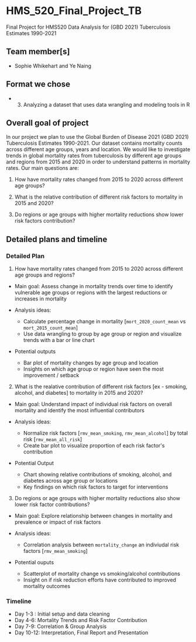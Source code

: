 # HMS_520_Final_Project_TB
Final Project for HMS520 Data Analysis for (GBD 2021) Tuberculosis Estimates 1990-2021

## Team member[s]

- Sophie Whikehart and Ye Naing 

## Format we chose 

- 3. Analyzing a dataset that uses data wrangling and modeling tools in R

## Overall goal of project 

In our project we plan to use the Global Burden of Disease 2021 (GBD 2021) Tuberculosis Estimates 1990-2021. 
Our dataset contains mortality counts across different age groups, years and location. We would like to investigate trends in global mortality rates from tuberculosis by different 
age groups and regions from 2015 and 2020 in order to understand patterns in mortality rates. Our main questions are:

1. How have mortality rates changed from 2015 to 2020 across different age groups?

2. What is the relative contribution of different risk factors to mortality in 2015 and 2020?

3. Do regions or age groups with higher mortality reductions show lower risk factors contribution? 

## Detailed plans and timeline 

### Detailed Plan 

1. How have mortality rates changed from 2015 to 2020 across different age groups and regions?

- Main goal: Assess change in mortality trends over time to identify vulnerable age groups or regions with the largest reductions or increases in mortality 

- Analysis ideas:
    
    - Calculate percentage change in mortality [`mort_2020_count_mean` vs `mort_2015_count_mean`]
    - Use data wrangling to group by age group or region and visualize trends with a bar or line chart 

- Potential outputs
    
    - Bar plot of mortality changes by age group and location
    - Insights on which age group or region have seen the most improvement / setback

2. What is the realative contribution of different risk factors [ex - smoking, alcohol, and diabetes] to mortality in 2015 and 2020?

- Main goal: Understand impact of individual risk factors on overall mortality and identify the most influential contributors

- Analysis ideas:

    - Normalize risk factors [`rmv_mean_smoking`, `rmv_mean_alcohol`] by total risk [`rmv_mean_all_risk`]
    - Create bar plot to visualize proportion of each risk factor's contribution 

- Potential Output 

    - Chart showing relative contributions of smoking, alcohol, and diabetes across age group or locations
    - Key findings on which risk factors to target for interventions 

3. Do regions or age groups with higher mortality reductions also show lower risk factor contributions?

- Main goal: Explore relationship between changes in mortality and prevalence or impact of risk factors 

- Analysis ideas:

    - Correlation analysis between `mortality_change` an indiviudal risk factors [`rmv_mean_smoking`]

- Potential ouputs

    - Scatterplot of mortality change vs smoking/alcohol contributions 
    - Insight on if risk reduction efforts have contributed to improved mortality outcomes

### Timeline 

- Day 1-3 : Initial setup and data cleaning 
- Day 4-6: Mortality Trends and Risk Factor Contribution 
- Day 7-9: Correlation & Group Analysis 
- Day 10-12: Interpretation, Final Report and Presentation 
